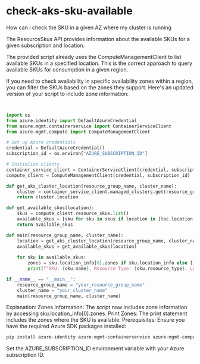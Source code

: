 # check-aks-sku-available
How can i check the SKU in a given AZ where my cluster is running


The ResourceSkus API provides information about the available SKUs for a given subscription and location.

The provided script already uses the ComputeManagementClient to list available SKUs in a specified location. This is the correct approach to query available SKUs for consumption in a given region.

If you need to check availability in specific availability zones within a region, you can filter the SKUs based on the zones they support. Here's an updated version of your script to include zone information:

```python


import os
from azure.identity import DefaultAzureCredential
from azure.mgmt.containerservice import ContainerServiceClient
from azure.mgmt.compute import ComputeManagementClient

# Set up Azure credentials
credential = DefaultAzureCredential()
subscription_id = os.environ["AZURE_SUBSCRIPTION_ID"]

# Initialize clients
container_service_client = ContainerServiceClient(credential, subscription_id)
compute_client = ComputeManagementClient(credential, subscription_id)

def get_aks_cluster_location(resource_group_name, cluster_name):
    cluster = container_service_client.managed_clusters.get(resource_group_name, cluster_name)
    return cluster.location

def get_available_skus(location):
    skus = compute_client.resource_skus.list()
    available_skus = [sku for sku in skus if location in [loc.location for loc in sku.locations]]
    return available_skus

def main(resource_group_name, cluster_name):
    location = get_aks_cluster_location(resource_group_name, cluster_name)
    available_skus = get_available_skus(location)
    
    for sku in available_skus:
        zones = sku.location_info[0].zones if sku.location_info else []
        print(f"SKU: {sku.name}, Resource Type: {sku.resource_type}, Locations: {sku.locations}, Zones: {zones}")

if __name__ == "__main__":
    resource_group_name = "your_resource_group_name"
    cluster_name = "your_cluster_name"
    main(resource_group_name, cluster_name)

```

Explanation:
Zones Information: The script now includes zone information by accessing sku.location_info[0].zones.
Print Zones: The print statement includes the zones where the SKU is available.
Prerequisites:
Ensure you have the required Azure SDK packages installed:
```python
pip install azure-identity azure-mgmt-containerservice azure-mgmt-compute
```
Set the AZURE_SUBSCRIPTION_ID environment variable with your Azure subscription ID.
